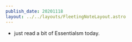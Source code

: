 ```yaml
---
publish_date: 20201118
layout: ../../layouts/FleetingNoteLayout.astro
---
```

- just read a bit of Essentialsm today. 
